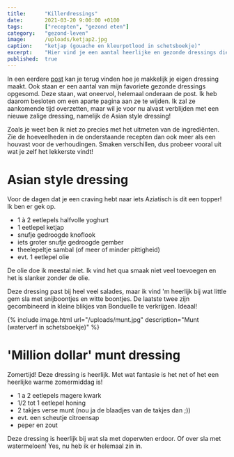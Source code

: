 ```yaml
---
title:      "Killerdressings"
date:       2021-03-20 9:00:00 +0100
tags:       ["recepten", "gezond eten"]
category:   "gezond-leven"
image:      /uploads/ketjap2.jpg
caption:    "ketjap (gouache en kleurpotlood in schetsboekje)"
excerpt:    "Hier vind je een aantal heerlijke en gezonde dressings die het verdienen om in het zonnetje gezet te worden!"
published:  true
---
```


In een eerdere [post](/gezond-leven/2021/02/10/dressings.html) kan je terug vinden hoe je makkelijk je eigen dressing maakt. Ook staan er een aantal van mijn favoriete gezonde dressings opgesomd. Deze staan, wat oneervol, helemaal onderaan de post. Ik heb daarom besloten om een aparte pagina aan ze te wijden. Ik zal ze aankomende tijd overzetten, maar wil je voor nu alvast verblijden met een nieuwe zalige dressing, namelijk de Asian style dressing!

Zoals je weet ben ik niet zo precies met het uitmeten van de ingrediënten. Zie de hoeveelheden in de onderstaande recepten dan ook meer als een houvast voor de verhoudingen. Smaken verschillen, dus probeer vooral uit wat je zelf het lekkerste vindt!

# Asian style dressing

Voor de dagen dat je een craving hebt naar iets Aziatisch is dit een topper! Ik ben er gek op.

- 1 à 2 eetlepels halfvolle yoghurt
- 1 eetlepel ketjap
- snufje gedroogde knoflook
- iets groter snufje gedroogde gember
- theelepeltje sambal (of meer of minder pittigheid)
- evt. 1 eetlepel olie

De olie doe ik meestal niet. Ik vind het qua smaak niet veel toevoegen en het is slanker zonder de olie.

Deze dressing past bij heel veel salades, maar ik vind 'm heerlijk bij wat little gem sla met snijboontjes en witte boontjes. De laatste twee zijn gecombineerd in kleine blikjes van Bonduelle te verkrijgen. Ideaal!

{% include image.html url="/uploads/munt.jpg" description="Munt (waterverf in schetsboekje)" %}

# 'Million dollar' munt dressing

Zomertijd! Deze dressing is heerlijk. Met wat fantasie is het net of het een heerlijke warme zomermiddag is!

- 1 a 2 eetlepels magere kwark
- 1/2 tot 1 eetlepel honing
- 2 takjes verse munt (nou ja de blaadjes van de takjes dan ;))
- evt. een scheutje citroensap
- peper en zout

Deze dressing is heerlijk bij wat sla met doperwten erdoor. Of over sla met watermeloen! Yes, nu heb ik er helemaal zin in.
